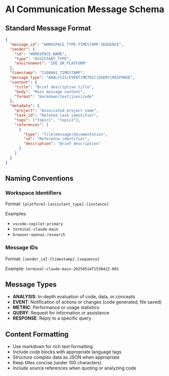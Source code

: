 # AI Communication Message Schema

## Standard Message Format

```json
{
  "message_id": "WORKSPACE_TYPE-TIMESTAMP-SEQUENCE",
  "sender": {
    "id": "WORKSPACE_NAME",
    "type": "ASSISTANT_TYPE",
    "environment": "IDE_OR_PLATFORM"
  },
  "timestamp": "ISO8601_TIMESTAMP",
  "message_type": "ANALYSIS|EVENT|METRIC|QUERY|RESPONSE",
  "content": {
    "title": "Brief descriptive title",
    "body": "Main message content",
    "format": "markdown|text|json|code"
  },
  "metadata": {
    "project": "Associated project name",
    "task_id": "Related task identifier",
    "tags": ["topic1", "topic2"],
    "references": [
      {
        "type": "file|message|documentation",
        "id": "Reference identifier",
        "description": "Brief description"
      }
    ]
  }
}
```

## Naming Conventions

### Workspace Identifiers

Format: `[platform]-[assistant_type]-[instance]`

Examples:
- `vscode-copilot-primary`
- `terminal-claude-main`
- `browser-openai-research`

### Message IDs

Format: `[sender_id]-[timestamp]-[sequence]`

Example: `terminal-claude-main-20250514T153042Z-001`

## Message Types

- **ANALYSIS**: In-depth evaluation of code, data, or concepts
- **EVENT**: Notification of actions or changes (code generated, file saved)
- **METRIC**: Performance or usage statistics
- **QUERY**: Request for information or assistance
- **RESPONSE**: Reply to a specific query

## Content Formatting

- Use markdown for rich text formatting
- Include code blocks with appropriate language tags
- Structure complex data as JSON when appropriate
- Keep titles concise (under 100 characters)
- Include source references when quoting or analyzing code